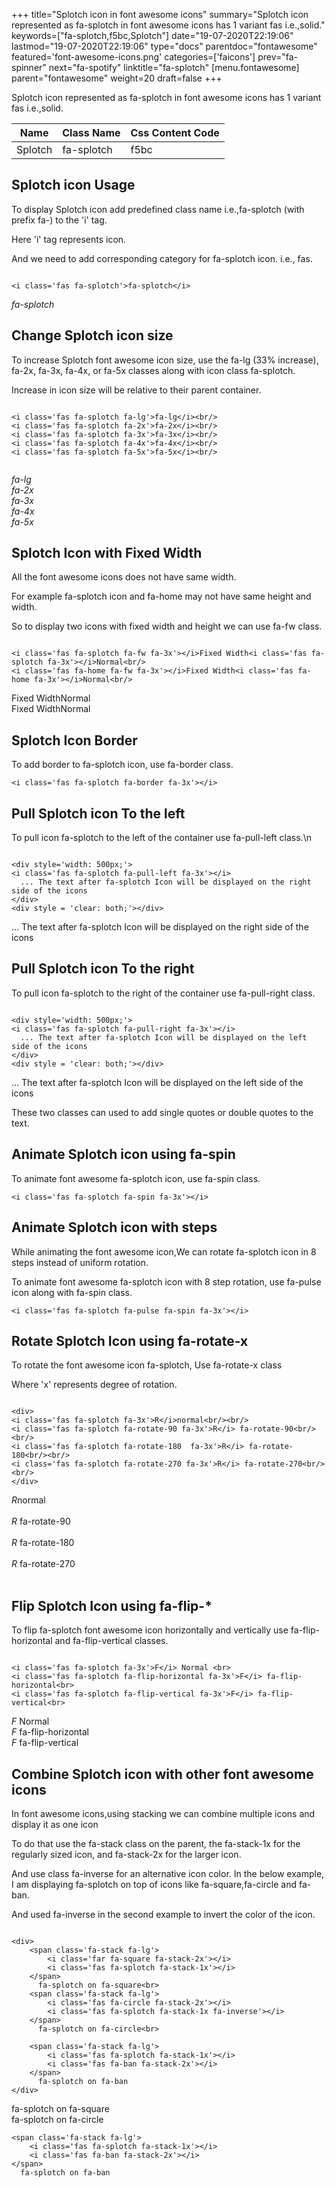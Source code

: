 +++
title="Splotch icon in font awesome icons"
summary="Splotch icon represented as fa-splotch in font awesome icons has 1 variant fas i.e.,solid."
keywords=["fa-splotch,f5bc,Splotch"]
date="19-07-2020T22:19:06"
lastmod="19-07-2020T22:19:06"
type="docs"
parentdoc="fontawesome"
featured='font-awesome-icons.png'
categories=['faicons']
prev="fa-spinner"
next="fa-spotify"
linktitle="fa-splotch"
[menu.fontawesome]
parent="fontawesome"
weight=20
draft=false
+++


Splotch icon represented as fa-splotch in font awesome icons has 1 variant fas i.e.,solid.

<div class='table-responsive'><table class='table'><thead><tr><th>Name</th><th>Class Name</th><th>Css Content Code</th></tr></thead><tbody><tr><td>Splotch</td><td>fa-splotch</td><td>f5bc</td></tr></tbody></table></div>



## Splotch icon Usage

To display Splotch icon add predefined class name i.e.,fa-splotch (with prefix fa-) to the 'i' tag.

Here 'i' tag represents icon.

And we need to add corresponding category for fa-splotch icon. i.e., fas.


```

<i class='fas fa-splotch'>fa-splotch</i>
```

<i class='fas fa-splotch'>fa-splotch</i>




## Change Splotch icon size
To increase Splotch font awesome icon size, use the fa-lg (33% increase), fa-2x, fa-3x, fa-4x, or fa-5x classes along with icon class fa-splotch.

Increase in icon size will be relative to their parent container. 

```

<i class='fas fa-splotch fa-lg'>fa-lg</i><br/>
<i class='fas fa-splotch fa-2x'>fa-2x</i><br/>
<i class='fas fa-splotch fa-3x'>fa-3x</i><br/>
<i class='fas fa-splotch fa-4x'>fa-4x</i><br/>
<i class='fas fa-splotch fa-5x'>fa-5x</i><br/>
            
```

<i class='fas fa-splotch fa-lg'>fa-lg</i><br/>
<i class='fas fa-splotch fa-2x'>fa-2x</i><br/>
<i class='fas fa-splotch fa-3x'>fa-3x</i><br/>
<i class='fas fa-splotch fa-4x'>fa-4x</i><br/>
<i class='fas fa-splotch fa-5x'>fa-5x</i><br/>
            



## Splotch Icon with Fixed Width 

All the font awesome icons does not have same width.

For example fa-splotch icon and fa-home may not have same height and width.

So to display two icons with fixed width and height we can use fa-fw class.


```

<i class='fas fa-splotch fa-fw fa-3x'></i>Fixed Width<i class='fas fa-splotch fa-3x'></i>Normal<br/>
<i class='fas fa-home fa-fw fa-3x'></i>Fixed Width<i class='fas fa-home fa-3x'></i>Normal<br/>
```

<i class='fas fa-splotch fa-fw fa-3x'></i>Fixed Width<i class='fas fa-splotch fa-3x'></i>Normal<br/>
<i class='fas fa-home fa-fw fa-3x'></i>Fixed Width<i class='fas fa-home fa-3x'></i>Normal<br/>



## Splotch Icon Border 

To add border to fa-splotch icon, use fa-border class.


```
<i class='fas fa-splotch fa-border fa-3x'></i>

```
<i class='fas fa-splotch fa-border fa-3x'></i>





## Pull Splotch icon To the left

To pull icon fa-splotch to the left of the container use fa-pull-left class.\n

```

<div style='width: 500px;'>
<i class='fas fa-splotch fa-pull-left fa-3x'></i>
  ... The text after fa-splotch Icon will be displayed on the right side of the icons
</div>
<div style = 'clear: both;'></div>
```

<div style='width: 500px;'>
<i class='fas fa-splotch fa-pull-left fa-3x'></i>
  ... The text after fa-splotch Icon will be displayed on the right side of the icons
</div>
<div style = 'clear: both;'></div>




## Pull Splotch icon To the right
To pull icon fa-splotch to the right of the container use fa-pull-right class.

```

<div style='width: 500px;'>
<i class='fas fa-splotch fa-pull-right fa-3x'></i>
  ... The text after fa-splotch Icon will be displayed on the left side of the icons
</div>
<div style = 'clear: both;'></div>
```

<div style='width: 500px;'>
<i class='fas fa-splotch fa-pull-right fa-3x'></i>
  ... The text after fa-splotch Icon will be displayed on the left side of the icons
</div>
<div style = 'clear: both;'></div>

These two classes can used to add single quotes or double quotes to the text.


## Animate Splotch icon using fa-spin
To animate font awesome fa-splotch icon, use fa-spin class.

```
<i class='fas fa-splotch fa-spin fa-3x'></i>
```
<i class='fas fa-splotch fa-spin fa-3x'></i>




## Animate Splotch icon with steps
While animating the font awesome icon,We can rotate fa-splotch icon in 8 steps instead of uniform rotation.

To animate font awesome fa-splotch icon with 8 step rotation, use fa-pulse icon along with fa-spin class.


```
<i class='fas fa-splotch fa-pulse fa-spin fa-3x'></i>

```
<i class='fas fa-splotch fa-pulse fa-spin fa-3x'></i>





## Rotate Splotch Icon using fa-rotate-x
To rotate the font awesome icon fa-splotch, Use fa-rotate-x class

Where 'x' represents degree of rotation.


```

<div>
<i class='fas fa-splotch fa-3x'>R</i>normal<br/><br/>
<i class='fas fa-splotch fa-rotate-90 fa-3x'>R</i> fa-rotate-90<br/><br/> 
<i class='fas fa-splotch fa-rotate-180  fa-3x'>R</i> fa-rotate-180<br/><br/> 
<i class='fas fa-splotch fa-rotate-270 fa-3x'>R</i> fa-rotate-270<br/><br/>
</div>
```

<div>
<i class='fas fa-splotch fa-3x'>R</i>normal<br/><br/>
<i class='fas fa-splotch fa-rotate-90 fa-3x'>R</i> fa-rotate-90<br/><br/> 
<i class='fas fa-splotch fa-rotate-180  fa-3x'>R</i> fa-rotate-180<br/><br/> 
<i class='fas fa-splotch fa-rotate-270 fa-3x'>R</i> fa-rotate-270<br/><br/>
</div>




## Flip Splotch Icon using fa-flip-*
To flip fa-splotch font awesome icon horizontally and vertically use fa-flip-horizontal and fa-flip-vertical classes. 

```

<i class='fas fa-splotch fa-3x'>F</i> Normal <br>
<i class='fas fa-splotch fa-flip-horizontal fa-3x'>F</i> fa-flip-horizontal<br>
<i class='fas fa-splotch fa-flip-vertical fa-3x'>F</i> fa-flip-vertical<br>
```

<i class='fas fa-splotch fa-3x'>F</i> Normal <br>
<i class='fas fa-splotch fa-flip-horizontal fa-3x'>F</i> fa-flip-horizontal<br>
<i class='fas fa-splotch fa-flip-vertical fa-3x'>F</i> fa-flip-vertical<br>




## Combine Splotch icon with other font awesome icons
In font awesome icons,using stacking we can combine multiple icons and display it as one icon 

To do that use the fa-stack class on the parent, the fa-stack-1x for the regularly sized icon, and fa-stack-2x for the larger icon.

And use class fa-inverse for an alternative icon color. 
In the below example, I am displaying fa-splotch on top of icons like fa-square,fa-circle and fa-ban.

And used fa-inverse in the second example to invert the color of the icon.

```

<div>
    <span class='fa-stack fa-lg'>
        <i class='far fa-square fa-stack-2x'></i>
        <i class='fas fa-splotch fa-stack-1x'></i>
    </span>
      fa-splotch on fa-square<br>
    <span class='fa-stack fa-lg'>
        <i class='fas fa-circle fa-stack-2x'></i>
        <i class='fas fa-splotch fa-stack-1x fa-inverse'></i>
    </span>
      fa-splotch on fa-circle<br>

    <span class='fa-stack fa-lg'>
        <i class='fas fa-splotch fa-stack-1x'></i>
        <i class='fas fa-ban fa-stack-2x'></i>
    </span>
      fa-splotch on fa-ban
</div>
```

<div>
    <span class='fa-stack fa-lg'>
        <i class='far fa-square fa-stack-2x'></i>
        <i class='fas fa-splotch fa-stack-1x'></i>
    </span>
      fa-splotch on fa-square<br>
    <span class='fa-stack fa-lg'>
        <i class='fas fa-circle fa-stack-2x'></i>
        <i class='fas fa-splotch fa-stack-1x fa-inverse'></i>
    </span>
      fa-splotch on fa-circle<br>

    <span class='fa-stack fa-lg'>
        <i class='fas fa-splotch fa-stack-1x'></i>
        <i class='fas fa-ban fa-stack-2x'></i>
    </span>
      fa-splotch on fa-ban
</div>






